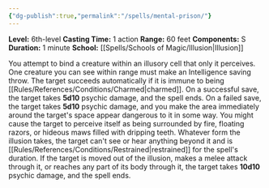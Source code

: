 ```yaml
---
{"dg-publish":true,"permalink":"/spells/mental-prison/"}
---
```


**Level:** 6th-level
**Casting Time:** 1 action
**Range:** 60 feet
**Components:** S
**Duration:** 1 minute
**School:** [[Spells/Schools of Magic/Illusion\|Illusion]]

You attempt to bind a creature within an illusory cell that only it perceives. One creature you can see within range must make an Intelligence saving throw. The target succeeds automatically if it is immune to being [[Rules/References/Conditions/Charmed\|charmed]]. On a successful save, the target takes **5d10** psychic damage, and the spell ends. On a failed save, the target takes **5d10** psychic damage, and you make the area immediately around the target's space appear dangerous to it in some way. You might cause the target to perceive itself as being surrounded by fire, floating razors, or hideous maws filled with dripping teeth. Whatever form the illusion takes, the target can't see or hear anything beyond it and is [[Rules/References/Conditions/Restrained\|restrained]] for the spell's duration. If the target is moved out of the illusion, makes a melee attack through it, or reaches any part of its body through it, the target takes **10d10** psychic damage, and the spell ends.